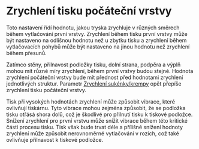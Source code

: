 Zrychlení tisku počáteční vrstvy
====
Toto nastavení řídí hodnotu, jakou tryska zrychluje v různých směrech během vytlačování první vrstvy. Zrychlení během tisku první vrstvy může být nastaveno na odlišnou hodnotu než u zbytku tisku a zrychlení během vytlačovacích pohybů může být nastaveno na jinou hodnotu než zrychlení během přesunů. 

Zatímco stěny, přilnavost podložky tisku, dolní strana, podpěra a výplň mohou mít různé míry zrychlení, během první vrstvy budou stejné. Hodnota zrychlení počáteční vrstvy bude mít přednost před hodnotami zrychlení jednotlivých struktur. Parametr [Zrychlení sukénky/krempy](acceleration_skirt_brim.md) opět přepíše zrychlení tisku počáteční vrstvy.

Tisk při vysokých hodnotách zrychlení může způsobit vibrace, které ovlivňují tiskárnu. Tyto vibrace mohou zejména způsobit, že se podložka tisku otřásá shora dolů, což je škodlivé pro přilnutí tisku k tiskové podložce. Snížení zrychlení pro první vrstvu může snížit vibrace během této kritické části procesu tisku. Tisk však bude trvat déle a přílišné snížení hodnoty zrychlení může způsobit nerovnoměrné vytlačování v rozích, což také ovlivňuje přilnavost k tiskové podložce.
